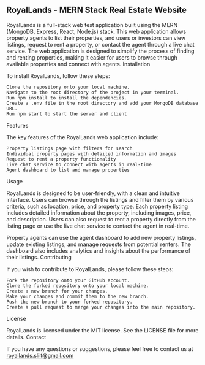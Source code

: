 ## RoyalLands - MERN Stack Real Estate Website

RoyalLands is a full-stack web test application built using the MERN (MongoDB, Express, React, Node.js) stack. This web application allows property agents to list their properties, and users or investors can view listings, request to rent a property, or contact the agent through a live chat service. The web application is designed to simplify the process of finding and renting properties, making it easier for users to browse through available properties and connect with agents.
Installation

To install RoyalLands, follow these steps:

    Clone the repository onto your local machine.
    Navigate to the root directory of the project in your terminal.
    Run npm install to install the dependencies.
    Create a .env file in the root directory and add your MongoDB database URL.
    Run npm start to start the server and client

Features

The key features of the RoyalLands web application include:

    Property listings page with filters for search
    Individual property pages with detailed information and images
    Request to rent a property functionality
    Live chat service to connect with agents in real-time
    Agent dashboard to list and manage properties

Usage

RoyalLands is designed to be user-friendly, with a clean and intuitive interface. Users can browse through the listings and filter them by various criteria, such as location, price, and property type. Each property listing includes detailed information about the property, including images, price, and description. Users can also request to rent a property directly from the listing page or use the live chat service to contact the agent in real-time.

Property agents can use the agent dashboard to add new property listings, update existing listings, and manage requests from potential renters. The dashboard also includes analytics and insights about the performance of their listings.
Contributing

If you wish to contribute to RoyalLands, please follow these steps:

    Fork the repository onto your GitHub account.
    Clone the forked repository onto your local machine.
    Create a new branch for your changes.
    Make your changes and commit them to the new branch.
    Push the new branch to your forked repository.
    Create a pull request to merge your changes into the main repository.

License

RoyalLands is licensed under the MIT license. See the LICENSE file for more details.
Contact

If you have any questions or suggestions, please feel free to contact us at 
royallands.sliit@gmail.com